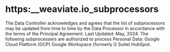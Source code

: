 # https:\_\_weaviate.io_subprocessors

The Data Controller acknowledges and agrees that the list of subprocessors may be updated from time to time by the Data Processor in accordance with the terms of the Principal Agreement. Last Updated: May, 2024. The following subprocessers are authorized to process Personal Data: Google Cloud Platform (GCP) Google Workspace (formerly G Suite) HubSpot.
